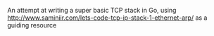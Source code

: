 An attempt at writing a super basic TCP stack in Go, using http://www.saminiir.com/lets-code-tcp-ip-stack-1-ethernet-arp/ as a guiding resource
